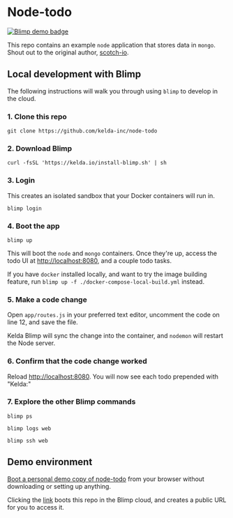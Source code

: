 # Node-todo

[![Blimp demo badge](https://kelda.io/demo-badge.svg?repo=https://github.com/kelda/node-todo.git)](https://kelda.io/preview-env/?repo=https://github.com/kelda/node-todo.git&service=web&port=8080)

This repo contains an example `node` application that stores data in
`mongo`. Shout out to the original author,
[scotch-io](https://github.com/scotch-io/node-todo).

## Local development with Blimp

The following instructions will walk you through using `blimp` to develop in
the cloud.

### 1. Clone this repo

```
git clone https://github.com/kelda-inc/node-todo
```

### 2. Download Blimp

```
curl -fsSL 'https://kelda.io/install-blimp.sh' | sh
```

### 3. Login

This creates an isolated sandbox that your Docker containers will run in.

```
blimp login
```

### 4. Boot the app

```
blimp up
```

This will boot the `node` and `mongo` containers. Once they're up, access the
todo UI at [http://localhost:8080](http://localhost:8080), and a couple todo tasks.

If you have `docker` installed locally, and want to try the image building
feature, run `blimp up -f ./docker-compose-local-build.yml` instead.

### 5. Make a code change

Open `app/routes.js` in your preferred text editor, uncomment the code on line
12, and save the file.

Kelda Blimp will sync the change into the container, and `nodemon` will restart
the Node server.

### 6. Confirm that the code change worked

Reload [http://localhost:8080](http://localhost:8080). You will now see each
todo prepended with "Kelda:"

### 7. Explore the other Blimp commands

```
blimp ps

blimp logs web

blimp ssh web
```

## Demo environment

[Boot a personal demo copy of
node-todo](https://kelda.io/preview-env/?repo=https://github.com/kelda/node-todo.git&service=web&port=8080)
from your browser without downloading or setting up anything.

Clicking the
[link](https://kelda.io/preview-env/?repo=https://github.com/kelda/node-todo.git&service=web&port=8080)
boots this repo in the Blimp cloud, and creates a public URL for you to access
it.
